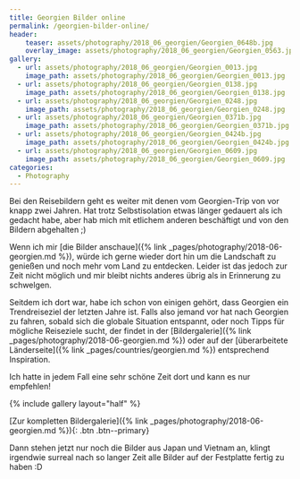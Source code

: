 ```yaml
---
title: Georgien Bilder online
permalink: /georgien-bilder-online/
header:
    teaser: assets/photography/2018_06_georgien/Georgien_0648b.jpg
    overlay_image: assets/photography/2018_06_georgien/Georgien_0563.jpg
gallery:
  - url: assets/photography/2018_06_georgien/Georgien_0013.jpg
    image_path: assets/photography/2018_06_georgien/Georgien_0013.jpg
  - url: assets/photography/2018_06_georgien/Georgien_0138.jpg
    image_path: assets/photography/2018_06_georgien/Georgien_0138.jpg
  - url: assets/photography/2018_06_georgien/Georgien_0248.jpg
    image_path: assets/photography/2018_06_georgien/Georgien_0248.jpg
  - url: assets/photography/2018_06_georgien/Georgien_0371b.jpg
    image_path: assets/photography/2018_06_georgien/Georgien_0371b.jpg
  - url: assets/photography/2018_06_georgien/Georgien_0424b.jpg
    image_path: assets/photography/2018_06_georgien/Georgien_0424b.jpg
  - url: assets/photography/2018_06_georgien/Georgien_0609.jpg
    image_path: assets/photography/2018_06_georgien/Georgien_0609.jpg
categories:
  - Photography
---
```


Bei den Reisebildern geht es weiter mit denen vom Georgien-Trip von vor knapp zwei Jahren. 
Hat trotz Selbstisolation etwas länger gedauert als ich gedacht habe, aber hab mich mit etlichem anderen beschäftigt und von den Bildern abgehalten ;)

Wenn ich mir [die Bilder anschaue]({% link _pages/photography/2018-06-georgien.md %}), 
würde ich gerne wieder dort hin um die Landschaft zu genießen und noch mehr vom Land zu entdecken.
Leider ist das jedoch zur Zeit nicht möglich und mir bleibt nichts anderes übrig als in Erinnerung zu schwelgen.

Seitdem ich dort war, habe ich schon von einigen gehört, dass Georgien ein Trendreiseziel der letzten Jahre ist.
Falls also jemand vor hat nach Georgien zu fahren, sobald sich die globale Situation entspannt, 
oder noch Tipps für mögliche Reiseziele sucht, der findet in der [Bildergalerie]({% link _pages/photography/2018-06-georgien.md %}) oder 
auf der [überarbeitete Länderseite]({% link _pages/countries/georgien.md %}) entsprechend Inspiration.

Ich hatte in jedem Fall eine sehr schöne Zeit dort und kann es nur empfehlen!

{% include gallery layout="half" %}

[Zur kompletten Bildergalerie]({% link _pages/photography/2018-06-georgien.md %}){: .btn .btn--primary}

Dann stehen jetzt nur noch die Bilder aus Japan und Vietnam an, 
klingt irgendwie surreal nach so langer Zeit alle Bilder auf der Festplatte fertig zu haben :D